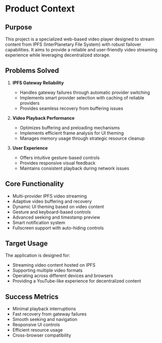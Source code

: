 # Product Context

## Purpose
This project is a specialized web-based video player designed to stream content from IPFS (InterPlanetary File System) with robust failover capabilities. It aims to provide a reliable and user-friendly video streaming experience while leveraging decentralized storage.

## Problems Solved
1. **IPFS Gateway Reliability**
   - Handles gateway failures through automatic provider switching
   - Implements smart provider selection with caching of reliable providers
   - Provides seamless recovery from buffering issues

2. **Video Playback Performance**
   - Optimizes buffering and preloading mechanisms
   - Implements efficient frame analysis for UI theming
   - Manages memory usage through strategic resource cleanup

3. **User Experience**
   - Offers intuitive gesture-based controls
   - Provides responsive visual feedback
   - Maintains consistent playback during network issues

## Core Functionality
- Multi-provider IPFS video streaming
- Adaptive video buffering and recovery
- Dynamic UI theming based on video content
- Gesture and keyboard-based controls
- Advanced seeking and timestamp preview
- Smart notification system
- Fullscreen support with auto-hiding controls

## Target Usage
The application is designed for:
- Streaming video content hosted on IPFS
- Supporting multiple video formats
- Operating across different devices and browsers
- Providing a YouTube-like experience for decentralized content

## Success Metrics
- Minimal playback interruptions
- Fast recovery from gateway failures
- Smooth seeking and navigation
- Responsive UI controls
- Efficient resource usage
- Cross-browser compatibility